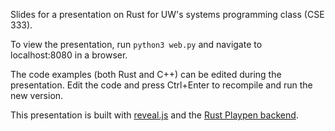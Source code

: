Slides for a presentation on Rust for UW's systems programming class (CSE 333).

To view the presentation, run `python3 web.py` and navigate to localhost:8080
in a browser.

The code examples (both Rust and C++) can be edited during the presentation.
Edit the code and press Ctrl+Enter to recompile and run the new version.


This presentation is built with
[reveal.js](https://github.com/hakimel/reveal.js/)
and the
[Rust Playpen backend](https://github.com/rust-lang/rust-playpen).
